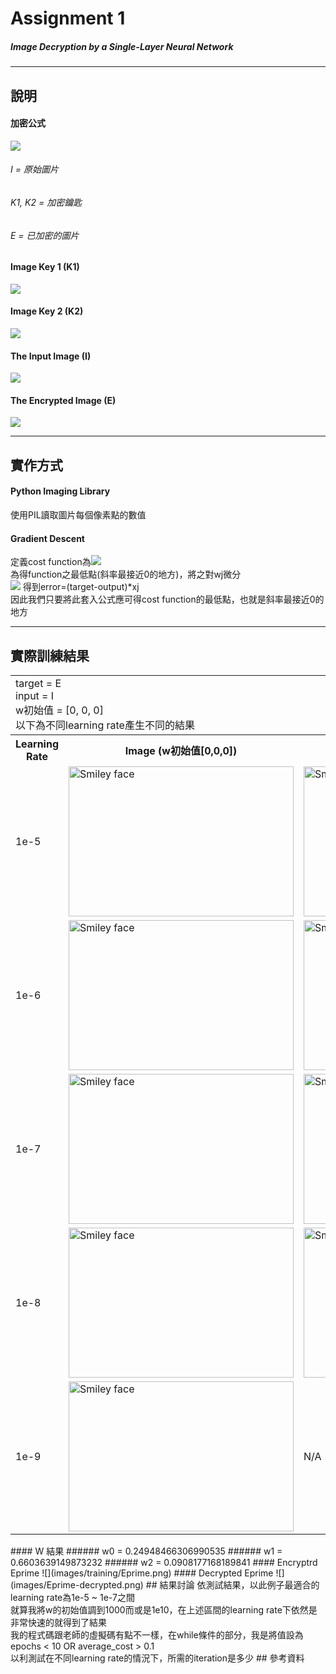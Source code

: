 # Assignment 1
##### Image Decryption by a Single-Layer Neural Network
***
## 說明
#### 加密公式
![](images/formula.png)</br>
###### I = 原始圖片</br>
###### K1, K2 = 加密鑰匙</br>
###### E = 已加密的圖片</br>

#### Image Key 1 (K1)
![](images/training/Key1.png)
#### Image Key 2 (K2)
![](images/training/Key2.png)
#### The Input Image (I)
![](images/training/I.png)
#### The Encrypted Image (E)
![](images/training/E.png)
***
## 實作方式
#### Python Imaging Library
  使用PIL讀取圖片每個像素點的數值</br>
#### Gradient Descent
  定義cost function為![](images/formula-2.png)</br>
  為得function之最低點(斜率最接近0的地方)，將之對wj微分</br>
  ![](images/formulas.png)
  得到error=(target-output)\*xj</br>
  因此我們只要將此套入公式應可得cost function的最低點，也就是斜率最接近0的地方</br>
***
## 實際訓練結果

<table class="text-center">
  <tr>
    <td colspan="3">
      target = E</br>
      input = I</br>
      w初始值 = [0, 0, 0]</br>
      以下為不同learning rate產生不同的結果
    </td>
  </tr>
  <tr>
    <th>Learning Rate</th>
    <th>Image (w初始值[0,0,0])</th>
    <th>Image (w初始值[1e3,1e3,1e3])</th>
  </tr>
  <tr>
    <td>1e-5</td>
    <td><img src="images/init=0/Figure_1.png" alt="Smiley face" height="240" width="360"></td>
    <td><img src="images/init=1e3/Figure_1.png" alt="Smiley face" height="240" width="360"></td>
  </tr>
  <tr>
    <td>1e-6</td>
    <td><img src="images/init=0/Figure_1-1.png" alt="Smiley face" height="240" width="360"></td>
    <td><img src="images/init=1e3/Figure_1-1.png" alt="Smiley face" height="240" width="360"></td>
  </tr>
  <tr>
    <td>1e-7</td>
    <td><img src="images/init=0/Figure_1-2.png" alt="Smiley face" height="240" width="360"></td>
    <td><img src="images/init=1e3/Figure_1-2.png" alt="Smiley face" height="240" width="360"></td>
  </tr>
  <tr>
    <td>1e-8</td>
    <td><img src="images/init=0/Figure_1-3.png" alt="Smiley face" height="240" width="360"></td>
    <td><img src="images/init=1e3/Figure_1-3.png" alt="Smiley face" height="240" width="360"></td>
  </tr>
  <tr>
    <td>1e-9</td>
    <td><img src="images/init=0/Figure_1-4.png" alt="Smiley face" height="240" width="360"></td>
    <td>N/A</td>
  </tr>
</table>
#### W 結果
###### w0 = 0.24948466306990535
###### w1 = 0.6603639149873232
###### w2 = 0.0908177168189841
#### Encryptrd Eprime
![](images/training/Eprime.png)
#### Decrypted Eprime
![](images/Eprime-decrypted.png)
<table>
## 結果討論
依測試結果，以此例子最適合的learning rate為1e-5 ~ 1e-7之間</br>
就算我將w的初始值調到1000而或是1e10，在上述區間的learning rate下依然是非常快速的就得到了結果</br>
我的程式碼跟老師的虛擬碼有點不一樣，在while條件的部分，我是將值設為 epochs < 10 OR average_cost > 0.1 </br>
以利測試在不同learning rate的情況下，所需的iteration是多少
## 參考資料
<http://sebastianraschka.com/Articles/2015_singlelayer_neurons.html>
